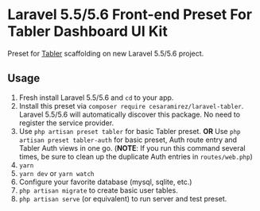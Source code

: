 # Laravel 5.5/5.6 Front-end Preset For Tabler Dashboard UI Kit

Preset for [Tabler](https://tabler.github.io/) scaffolding on new Laravel 5.5/5.6 project.

## Usage

1.  Fresh install Laravel 5.5/5.6 and `cd` to your app.
2.  Install this preset via `composer require cesaramirez/laravel-tabler`. Laravel 5.5/5.6 will automatically discover this package. No need to register the service provider.
3.  Use `php artisan preset tabler` for basic Tabler preset. **OR** Use `php artisan preset tabler-auth` for basic preset, Auth route entry and Tabler Auth views in one go. (**NOTE**: If you run this command several times, be sure to clean up the duplicate Auth entries in `routes/web.php`)
4.  `yarn`
5.  `yarn dev` or `yarn watch`
6.  Configure your favorite database (mysql, sqlite, etc.)
7.  `php artisan migrate` to create basic user tables.
8.  `php artisan serve` (or equivalent) to run server and test preset.
